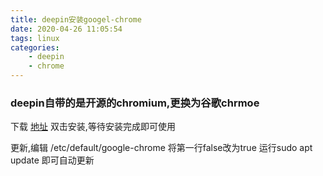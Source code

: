 ```yaml
---
title: deepin安装googel-chrome
date: 2020-04-26 11:05:54
tags: linux
categories: 
    - deepin
    - chrome
---
```

### deepin自带的是开源的chromium,更换为谷歌chrmoe

下载 [地址](https://dl.google.com/linux/direct/google-chrome-stable_current_amd64.deb)
双击安装,等待安装完成即可使用

更新,编辑 /etc/default/google-chrome
将第一行false改为true
运行sudo apt update 即可自动更新

